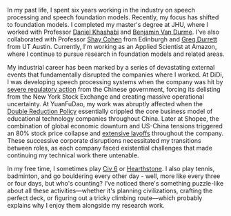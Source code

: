
In my past life, I spent six years working in the industry on speech processing and speech foundation models. Recently, my focus has shifted to foundation models. I completed my master's degree at JHU, where I worked with Professor [Daniel Khashabi](https://danielkhashabi.com/) and [Benjamin Van Durme](https://www.cs.jhu.edu/~vandurme/). I've also collaborated with Professor [Shay Cohen](https://homepages.inf.ed.ac.uk/scohen/) from Edinburgh and [Greg Durrett](https://www.cs.utexas.edu/~gdurrett/) from UT Austin. Currently, I'm working as an Applied Scientist at Amazon, where I continue to pursue research in foundation models and related areas.

My industrial career has been marked by a series of devastating external events that fundamentally disrupted the companies where I worked. At DiDi, I was developing speech processing systems when the company was hit by [severe regulatory action](https://www.forbes.com/sites/ywang/2022/05/24/didi-to-delist-from-nyse-after-overwhelming-yes-vote-by-shareholders/?sh=4d105596cba0) from the Chinese government, forcing its delisting from the New York Stock Exchange and creating massive operational uncertainty. At YuanFuDao, my work was abruptly affected when the [Double Reduction Policy](https://en.wikipedia.org/wiki/Double_Reduction_Policy) essentially crippled the core business model of educational technology companies throughout China. Later at Shopee, the combination of global economic downturn and US-China tensions triggered an 80% stock price collapse and [extensive layoffs](https://techwireasia.com/2022/09/why-is-e-commerce-giant-shopee-on-a-layoff-spree/) throughout the company. These successive corporate disruptions necessitated my transitions between roles, as each company faced existential challenges that made continuing my technical work there untenable.

In my free time, I sometimes play [Civ 6](https://civilization.2k.com/) or [Hearthstone](https://hearthstone.blizzard.com/en-us). I also play tennis, badminton, and go bouldering every other day - well, more like every three or four days, but who's counting? I've noticed there's something puzzle-like about all these activities—whether it's planning civilizations, crafting the perfect deck, or figuring out a tricky climbing route—which probably explains why I enjoy them alongside my research work.